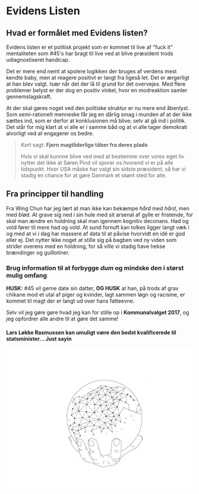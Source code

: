 # Evidens Listen

## Hvad er formålet med Evidens listen?

Evidens listen er et politisk projekt som er kommet til live af "fuck it" mentaliteten som #45's har bragt til live ved at blive præsident trods udiagnostiseret handicap.

Det er mere end nemt at spolere logikken der bruges af verdens mest kendte baby, men at reagere positivt er langt fra ligeså let. Det er ærgerligt at han blev valgt. Især når det der lå til grund for det overvejes. Med flere problemer belyst er der dog en positiv vinkel, hvor en modreaktion samler gennemslagskraft.

At der skal gøres noget ved den politiske struktur er nu mere end åbenlyst. Som semi-rationelt menneske får jeg en dårlig smag i munden af at der ikke sættes ind, som er derfor at konklusionen må blive; selv at gå ind i politik. Det står for mig klart at vi alle er i samme båd og at vi alle tager demokrati alvorligt ved at engagerer os bedre.

> Kort sagt: **Fjern magtliderlige tåber fra deres plads**
>
> Hvis vi skal kunnne blive ved med at bestemme over vores eget liv nytter det ikke at Søren Pind vil sporer os hvorend vi er på alle tidspunkt. Hvor USA måske har valgt sin sidste præsident, så har vi stadig en chance for at gøre Danmark et skønt sted for alle.

## Fra principper til handling

Fra Wing Chun har jeg lært at man ikke kan bekæmpe *hård* med *hård*, men med *blød*. At grave sig ned i sin hule med sit arsenal af gylle er fristende, for skal man ændre en holdning skal man igennem kognitiv deconans. Had og vold fører til mere had og vold. At sund fornuft kan tolkes ligger langt væk i og med at vi i dag har massere af data til at påvise hvorvidt en idé er god eller ej. Det nytter ikke noget at stille sig på bagben ved ny viden som strider overens med en holdning, for så ville vi stadig have hekse brændinger og guillotiner.

### Brug information til at forbygge *dum* og mindske den i størst mulig omfang

 **HUSK:** #45 vil gerne date sin datter, **OG HUSK** at han, på trods af grav chikane mod et utal af piger og kvinder, lagt sammen løgn og racisme, er kommet til magt der er langt ud over hans fatteevne.

Selv vil jeg gøre gøre hvad jeg kan for stille op i **Kommunalvalget 2017**, og jeg opfordrer alle andre til at gøre det samme!

#### Lars Løkke Rasmussen kan umuligt være den bedst kvalificerede til statsminister... Just sayin

![](_assets/c33a5190a96b561487317f7df4da9e2a.jpg)
